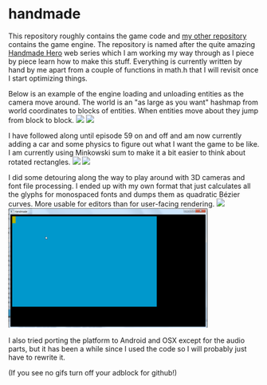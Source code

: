 # handmade

This repository roughly contains the game code and [my other repository](https://github.com/Bjeeeern/platform) 
contains the game engine. The repository is named after the quite amazing [Handmade Hero](https://handmadehero.org/) web series
which I am working my way through as I piece by piece learn how to make this stuff. Everything is currently written by hand by me apart from a couple of functions in math.h that I will revisit once I start optimizing things.

Below is an example of the engine loading and unloading entities as the camera move around. The world is an "as large as you want" hashmap from world coordinates to blocks of entities. When entities move about they jump from block to block.
<img src="promo_data/Handmade.gif" width="400" /> <img src="promo_data/HandmadeZoomedOut.gif" width="400" />

I have followed along until episode 59 on and off and am now currently adding a car and some physics to figure out what I want the game to be like. I am currently using Minkowski sum to make it a bit easier to think about rotated rectangles. 
<img src="promo_data/MinkowskiSum.gif" width="400" /> <img src="promo_data/CarMovement.gif" width="400" />

I did some detouring along the way to play around with 3D cameras and font file processing. I ended up with my own format that just calculates all the glyphs for monospaced fonts and dumps them as quadratic Bézier curves. More usable for editors than for user-facing rendering.
<img src="promo_data/3DCamera.gif" width="400" /> <img src="promo_data/FontIsWorkingJapaneseToo.gif" width="400" />

I also tried porting the platform to Android and OSX except for the audio parts, but it has been a while since I used the code so I will probably just have to rewrite it. 

(If you see no gifs turn off your adblock for github!)
